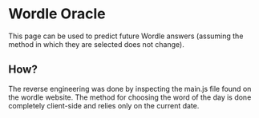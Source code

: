 # Wordle Oracle
This page can be used to predict future Wordle answers (assuming the method in which they are selected does not change).

## How?
The reverse engineering was done by inspecting the main.js file found on the wordle website. The method for choosing the word of the day is done completely client-side and relies only on the current date.

